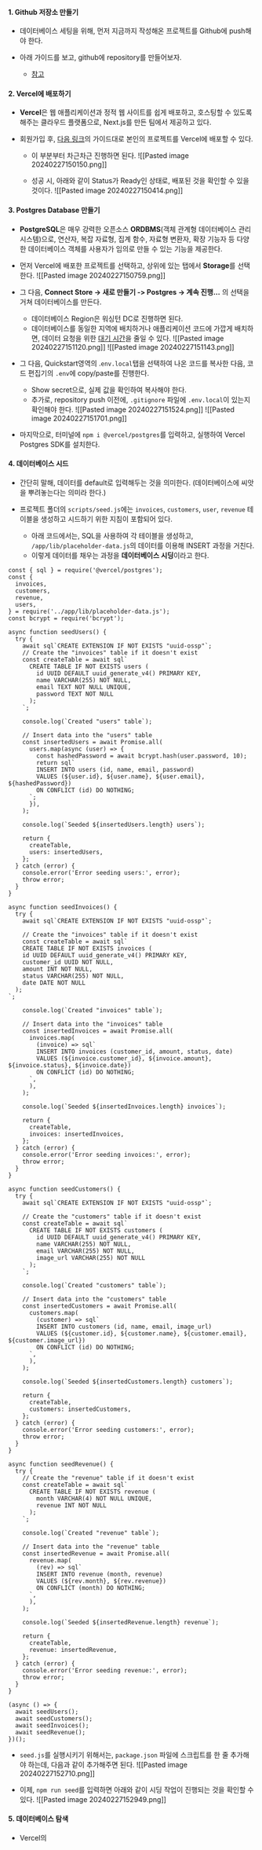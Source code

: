 

#### 1. Github 저장소 만들기

- 데이터베이스 세팅을 위해, 먼저 지금까지 작성해온 프로젝트를 Github에 push해야 한다. 

- 아래 가이드를 보고, github에 repository를 만들어보자.
	- [참고](https://docs.github.com/en/repositories/creating-and-managing-repositories/quickstart-for-repositories)


#### 2. Vercel에 배포하기

- **Vercel**은 웹 애플리케이션과 정적 웹 사이트를 쉽게 배포하고, 호스팅할 수 있도록 해주는 클라우드 플랫폼으로, Next.js를 만든 팀에서 제공하고 있다.

- 회원가입 후, [다음 링크](https://nextjs.org/learn/dashboard-app/setting-up-your-database)의 가이드대로 본인의 프로젝트를 Vercel에 배포할 수 있다.
	- 이 부분부터 차근차근 진행하면 된다.
	  ![[Pasted image 20240227150150.png]]
	
	- 성공 시, 아래와 같이 Status가 Ready인 상태로, 배포된 것을 확인할 수 있을 것이다.
	  ![[Pasted image 20240227150414.png]]


#### 3. Postgres Database 만들기

- **PostgreSQL**은 매우 강력한 오픈소스 **ORDBMS**(객체 관계형 데이터베이스 관리 시스템)으로, 연산자, 복잡 자료형, 집계 함수, 자료형 변환자, 확장 기능자 등 다양한 데이터베이스 객체를 사용자가 임의로 만들 수 있는 기능을 제공한다.

- 먼저 Vercel에 배포한 프로젝트를 선택하고, 상위에 있는 탭에서 **Storage**를 선택한다.
  ![[Pasted image 20240227150759.png]]

- 그 다음, **Connect Store -> 새로 만들기 -> Postgres -> 계속 진행...** 의 선택을 거쳐 데이터베이스를 만든다.
	- 데이터베이스 Region은 워싱턴 DC로 진행하면 된다.
	- 데이터베이스를 동일한 지역에 배치하거나 애플리케이션 코드에 가깝게 배치하면, 데이터 요청을 위한 [대기 시간](https://developer.mozilla.org/en-US/docs/Web/Performance/Understanding_latency)을 줄일 수 있다.
  ![[Pasted image 20240227151120.png]]
  ![[Pasted image 20240227151143.png]]

- 그 다음, Quickstart영역의 .`env.local`탭을 선택하여 나온 코드를 복사한 다음, 코드 편집기의 `.env`에 copy/paste를 진행한다.
	- Show secret으로, 실제 값을 확인하여 복사해야 한다.
	- 추가로, repository push 이전에, `.gitignore` 파일에 `.env.local`이 있는지 확인해야 한다.
![[Pasted image 20240227151524.png]]
![[Pasted image 20240227151701.png]]

- 마지막으로, 터미널에 `npm i @vercel/postgres`를 입력하고, 실행하여 Vercel Postgres SDK를 설치한다.

#### 4. 데이터베이스 시드 

- 간단히 말해, 데이터를 default로 입력해두는 것을 의미한다. (데이터베이스에 씨앗을 뿌려놓는다는 의미라 한다.)

- 프로젝트 폴더의 `scripts/seed.js`에는 `invoices`, `customers`, `user`, `revenue` 테이블을 생성하고 시드하기 위한 지침이 포함되어 있다.
	- 아래 코드에서는, SQL을 사용하여 각 테이블을 생성하고, `/app/lib/placeholder-data.js`의 데이터를 이용해 INSERT 과정을 거친다.
	- 이렇게 데이터를 채우는 과정을 **데이터베이스 시딩**이라고 한다.
```tsx
const { sql } = require('@vercel/postgres');
const {
  invoices,
  customers,
  revenue,
  users,
} = require('../app/lib/placeholder-data.js');
const bcrypt = require('bcrypt');

async function seedUsers() {
  try {
    await sql`CREATE EXTENSION IF NOT EXISTS "uuid-ossp"`;
    // Create the "invoices" table if it doesn't exist
    const createTable = await sql`
      CREATE TABLE IF NOT EXISTS users (
        id UUID DEFAULT uuid_generate_v4() PRIMARY KEY,
        name VARCHAR(255) NOT NULL,
        email TEXT NOT NULL UNIQUE,
        password TEXT NOT NULL
      );
    `;

    console.log(`Created "users" table`);

    // Insert data into the "users" table
    const insertedUsers = await Promise.all(
      users.map(async (user) => {
        const hashedPassword = await bcrypt.hash(user.password, 10);
        return sql`
        INSERT INTO users (id, name, email, password)
        VALUES (${user.id}, ${user.name}, ${user.email}, ${hashedPassword})
        ON CONFLICT (id) DO NOTHING;
      `;
      }),
    );

    console.log(`Seeded ${insertedUsers.length} users`);

    return {
      createTable,
      users: insertedUsers,
    };
  } catch (error) {
    console.error('Error seeding users:', error);
    throw error;
  }
}

async function seedInvoices() {
  try {
    await sql`CREATE EXTENSION IF NOT EXISTS "uuid-ossp"`;

    // Create the "invoices" table if it doesn't exist
    const createTable = await sql`
    CREATE TABLE IF NOT EXISTS invoices (
    id UUID DEFAULT uuid_generate_v4() PRIMARY KEY,
    customer_id UUID NOT NULL,
    amount INT NOT NULL,
    status VARCHAR(255) NOT NULL,
    date DATE NOT NULL
  );
`;

    console.log(`Created "invoices" table`);

    // Insert data into the "invoices" table
    const insertedInvoices = await Promise.all(
      invoices.map(
        (invoice) => sql`
        INSERT INTO invoices (customer_id, amount, status, date)
        VALUES (${invoice.customer_id}, ${invoice.amount}, ${invoice.status}, ${invoice.date})
        ON CONFLICT (id) DO NOTHING;
      `,
      ),
    );

    console.log(`Seeded ${insertedInvoices.length} invoices`);

    return {
      createTable,
      invoices: insertedInvoices,
    };
  } catch (error) {
    console.error('Error seeding invoices:', error);
    throw error;
  }
}

async function seedCustomers() {
  try {
    await sql`CREATE EXTENSION IF NOT EXISTS "uuid-ossp"`;

    // Create the "customers" table if it doesn't exist
    const createTable = await sql`
      CREATE TABLE IF NOT EXISTS customers (
        id UUID DEFAULT uuid_generate_v4() PRIMARY KEY,
        name VARCHAR(255) NOT NULL,
        email VARCHAR(255) NOT NULL,
        image_url VARCHAR(255) NOT NULL
      );
    `;

    console.log(`Created "customers" table`);

    // Insert data into the "customers" table
    const insertedCustomers = await Promise.all(
      customers.map(
        (customer) => sql`
        INSERT INTO customers (id, name, email, image_url)
        VALUES (${customer.id}, ${customer.name}, ${customer.email}, ${customer.image_url})
        ON CONFLICT (id) DO NOTHING;
      `,
      ),
    );

    console.log(`Seeded ${insertedCustomers.length} customers`);

    return {
      createTable,
      customers: insertedCustomers,
    };
  } catch (error) {
    console.error('Error seeding customers:', error);
    throw error;
  }
}

async function seedRevenue() {
  try {
    // Create the "revenue" table if it doesn't exist
    const createTable = await sql`
      CREATE TABLE IF NOT EXISTS revenue (
        month VARCHAR(4) NOT NULL UNIQUE,
        revenue INT NOT NULL
      );
    `;

    console.log(`Created "revenue" table`);

    // Insert data into the "revenue" table
    const insertedRevenue = await Promise.all(
      revenue.map(
        (rev) => sql`
        INSERT INTO revenue (month, revenue)
        VALUES (${rev.month}, ${rev.revenue})
        ON CONFLICT (month) DO NOTHING;
      `,
      ),
    );

    console.log(`Seeded ${insertedRevenue.length} revenue`);

    return {
      createTable,
      revenue: insertedRevenue,
    };
  } catch (error) {
    console.error('Error seeding revenue:', error);
    throw error;
  }
}

(async () => {
  await seedUsers();
  await seedCustomers();
  await seedInvoices();
  await seedRevenue();
})();

```

- `seed.js`를 실행시키기 위해서는, `package.json` 파일에 스크립트를 한 줄 추가해야 하는데, 다음과 같이 추가해주면 된다.
  ![[Pasted image 20240227152710.png]]

- 이제, `npm run seed`를 입력하면 아래와 같이 시딩 작업이 진행되는 것을 확인할 수 있다.
![[Pasted image 20240227152949.png]]


#### 5. 데이터베이스 탐색

- Vercel의 